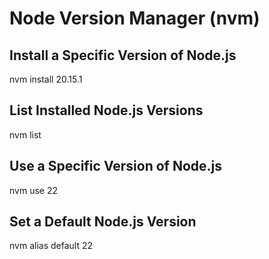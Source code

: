 # Node Version Manager (nvm)

## Install a Specific Version of Node.js

nvm install 20.15.1

## List Installed Node.js Versions

nvm list

## Use a Specific Version of Node.js

nvm use 22

## Set a Default Node.js Version

nvm alias default 22
